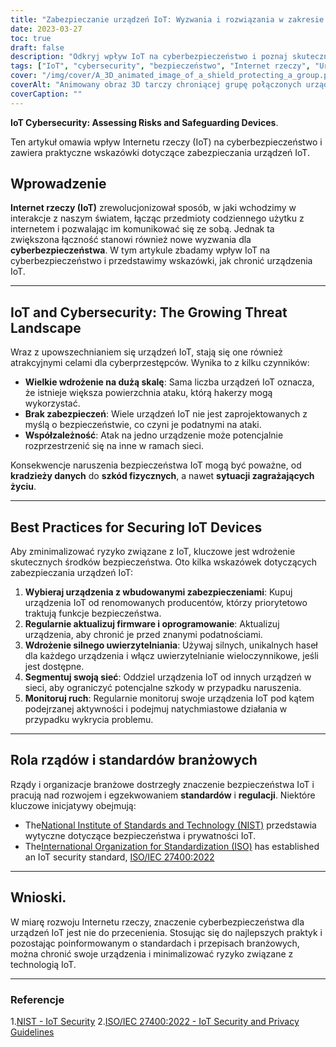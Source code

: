 ```yaml
---
title: "Zabezpieczanie urządzeń IoT: Wyzwania i rozwiązania w zakresie cyberbezpieczeństwa"
date: 2023-03-27
toc: true
draft: false
description: "Odkryj wpływ IoT na cyberbezpieczeństwo i poznaj skuteczne strategie zabezpieczania podłączonych urządzeń."
tags: ["IoT", "cybersecurity", "bezpieczeństwo", "Internet rzeczy", "Urządzenia IoT", "bezpieczeństwo sieci", "ochrona danych", "prywatność", "inteligentne urządzenia", "najlepsze praktyki", "Ryzyko związane z IoT", "uwierzytelnianie", "aktualizacje oprogramowania sprzętowego", "monitorowanie", "standardy branżowe", "przepisy", "Wytyczne dotyczące bezpieczeństwa IoT", "segmentacja sieci", "krajobraz zagrożeń", "podatności"]
cover: "/img/cover/A_3D_animated_image_of_a_shield_protecting_a_group.png"
coverAlt: "Animowany obraz 3D tarczy chroniącej grupę połączonych urządzeń IoT, symbolizujący znaczenie cyberbezpieczeństwa dla sieci IoT."
coverCaption: ""
---
```


**IoT Cybersecurity: Assessing Risks and Safeguarding Devices**.

Ten artykuł omawia wpływ Internetu rzeczy (IoT) na cyberbezpieczeństwo i zawiera praktyczne wskazówki dotyczące zabezpieczania urządzeń IoT.

## Wprowadzenie

**Internet rzeczy (IoT)** zrewolucjonizował sposób, w jaki wchodzimy w interakcje z naszym światem, łącząc przedmioty codziennego użytku z internetem i pozwalając im komunikować się ze sobą. Jednak ta zwiększona łączność stanowi również nowe wyzwania dla **cyberbezpieczeństwa**. W tym artykule zbadamy wpływ IoT na cyberbezpieczeństwo i przedstawimy wskazówki, jak chronić urządzenia IoT.

______

## IoT and Cybersecurity: The Growing Threat Landscape

Wraz z upowszechnianiem się urządzeń IoT, stają się one również atrakcyjnymi celami dla cyberprzestępców. Wynika to z kilku czynników:

- **Wielkie wdrożenie na dużą skalę**: Sama liczba urządzeń IoT oznacza, że istnieje większa powierzchnia ataku, którą hakerzy mogą wykorzystać.
- **Brak zabezpieczeń**: Wiele urządzeń IoT nie jest zaprojektowanych z myślą o bezpieczeństwie, co czyni je podatnymi na ataki.
- **Współzależność**: Atak na jedno urządzenie może potencjalnie rozprzestrzenić się na inne w ramach sieci.

Konsekwencje naruszenia bezpieczeństwa IoT mogą być poważne, od **kradzieży danych** do **szkód fizycznych**, a nawet **sytuacji zagrażających życiu**.

______

## Best Practices for Securing IoT Devices

Aby zminimalizować ryzyko związane z IoT, kluczowe jest wdrożenie skutecznych środków bezpieczeństwa. Oto kilka wskazówek dotyczących zabezpieczania urządzeń IoT:

1. **Wybieraj urządzenia z wbudowanymi zabezpieczeniami**: Kupuj urządzenia IoT od renomowanych producentów, którzy priorytetowo traktują funkcje bezpieczeństwa.
2. **Regularnie aktualizuj firmware i oprogramowanie**: Aktualizuj urządzenia, aby chronić je przed znanymi podatnościami.
3. **Wdrożenie silnego uwierzytelniania**: Używaj silnych, unikalnych haseł dla każdego urządzenia i włącz uwierzytelnianie wieloczynnikowe, jeśli jest dostępne.
4. **Segmentuj swoją sieć**: Oddziel urządzenia IoT od innych urządzeń w sieci, aby ograniczyć potencjalne szkody w przypadku naruszenia.
5. **Monitoruj ruch**: Regularnie monitoruj swoje urządzenia IoT pod kątem podejrzanej aktywności i podejmuj natychmiastowe działania w przypadku wykrycia problemu.

______

## Rola rządów i standardów branżowych

Rządy i organizacje branżowe dostrzegły znaczenie bezpieczeństwa IoT i pracują nad rozwojem i egzekwowaniem **standardów** i **regulacji**. Niektóre kluczowe inicjatywy obejmują:

- The[National Institute of Standards and Technology (NIST)](https://www.nist.gov/) przedstawia wytyczne dotyczące bezpieczeństwa i prywatności IoT.
- The[International Organization for Standardization (ISO)](https://www.iso.org/) has established an IoT security standard, [ISO/IEC 27400:2022](https://www.iso.org/standard/44373.html)

______

## Wnioski.

W miarę rozwoju Internetu rzeczy, znaczenie cyberbezpieczeństwa dla urządzeń IoT jest nie do przecenienia. Stosując się do najlepszych praktyk i pozostając poinformowanym o standardach i przepisach branżowych, można chronić swoje urządzenia i minimalizować ryzyko związane z technologią IoT.

______

### Referencje

1.[NIST - IoT Security](https://www.nist.gov/topics/internet-things-iot)
2.[ISO/IEC 27400:2022 - IoT Security and Privacy Guidelines](https://www.iso.org/standard/44373.html)

